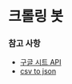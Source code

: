 # 크롤링 봇


### 참고 사항
- [구글 시트 API](https://docs.gspread.org/en/latest/user-guide.html#selecting-a-worksheet) 
- [csv to json](https://csvjson.com/csv2json)